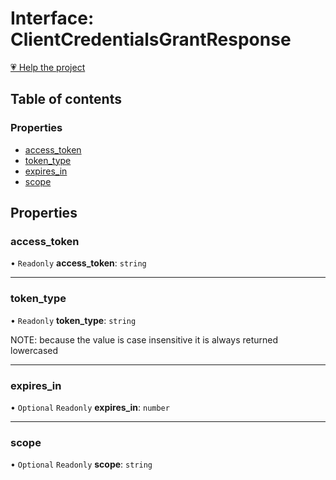 # Interface: ClientCredentialsGrantResponse

[💗 Help the project](https://github.com/sponsors/panva)

## Table of contents

### Properties

- [access\_token](ClientCredentialsGrantResponse.md#access_token)
- [token\_type](ClientCredentialsGrantResponse.md#token_type)
- [expires\_in](ClientCredentialsGrantResponse.md#expires_in)
- [scope](ClientCredentialsGrantResponse.md#scope)

## Properties

### access\_token

• `Readonly` **access\_token**: `string`

___

### token\_type

• `Readonly` **token\_type**: `string`

NOTE: because the value is case insensitive it is always returned lowercased

___

### expires\_in

• `Optional` `Readonly` **expires\_in**: `number`

___

### scope

• `Optional` `Readonly` **scope**: `string`

